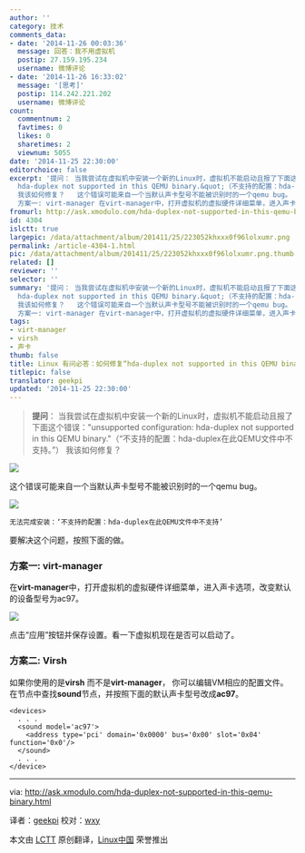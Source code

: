 ```yaml
---
author: ''
category: 技术
comments_data:
- date: '2014-11-26 00:03:36'
  message: 回答：我不用虚拟机
  postip: 27.159.195.234
  username: 微博评论
- date: '2014-11-26 16:33:02'
  message: '[思考]'
  postip: 114.242.221.202
  username: 微博评论
count:
  commentnum: 2
  favtimes: 0
  likes: 0
  sharetimes: 2
  viewnum: 5055
date: '2014-11-25 22:30:00'
editorchoice: false
excerpt: '提问： 当我尝试在虚拟机中安装一个新的Linux时，虚拟机不能启动且报了下面这个错误：&quot;unsupported configuration:
  hda-duplex not supported in this QEMU binary.&quot;（不支持的配置：hda-duplex在此QEMU文件中不支持。）
  我该如何修复？   这个错误可能来自一个当默认声卡型号不能被识别时的一个qemu bug。  无法完成安装：不支持的配置：hda-duplex在此QEMU文件中不支持  要解决这个问题，按照下面的做。
  方案一: virt-manager 在virt-manager中，打开虚拟机的虚拟硬件详细菜单，进入声卡选项，改变默认的设备型号为ac97。  点击应用按钮'
fromurl: http://ask.xmodulo.com/hda-duplex-not-supported-in-this-qemu-binary.html
id: 4304
islctt: true
largepic: /data/attachment/album/201411/25/223052khxxx0f96lolxumr.png
permalink: /article-4304-1.html
pic: /data/attachment/album/201411/25/223052khxxx0f96lolxumr.png.thumb.jpg
related: []
reviewer: ''
selector: ''
summary: '提问： 当我尝试在虚拟机中安装一个新的Linux时，虚拟机不能启动且报了下面这个错误：&quot;unsupported configuration:
  hda-duplex not supported in this QEMU binary.&quot;（不支持的配置：hda-duplex在此QEMU文件中不支持。）
  我该如何修复？   这个错误可能来自一个当默认声卡型号不能被识别时的一个qemu bug。  无法完成安装：不支持的配置：hda-duplex在此QEMU文件中不支持  要解决这个问题，按照下面的做。
  方案一: virt-manager 在virt-manager中，打开虚拟机的虚拟硬件详细菜单，进入声卡选项，改变默认的设备型号为ac97。  点击应用按钮'
tags:
- virt-manager
- virsh
- 声卡
thumb: false
title: Linux 有问必答：如何修复“hda-duplex not supported in this QEMU binary”
titlepic: false
translator: geekpi
updated: '2014-11-25 22:30:00'
---
```



> 
> **提问**： 当我尝试在虚拟机中安装一个新的Linux时，虚拟机不能启动且报了下面这个错误："unsupported configuration: hda-duplex not supported in this QEMU binary."（“不支持的配置：hda-duplex在此QEMU文件中不支持。”） 我该如何修复？
> 
> 
> 


![](/data/attachment/album/201411/25/223052khxxx0f96lolxumr.png)


这个错误可能来自一个当默认声卡型号不能被识别时的一个qemu bug。


![](/data/attachment/album/201411/25/223055ot43juu06j4u6ho8.png)



```
无法完成安装：‘不支持的配置：hda-duplex在此QEMU文件中不支持’

```

要解决这个问题，按照下面的做。


### 方案一: virt-manager


在**virt-manager**中，打开虚拟机的虚拟硬件详细菜单，进入声卡选项，改变默认的设备型号为ac97。


![](/data/attachment/album/201411/25/223057s8p1xllz8zsh16x7.jpg)


点击“应用”按钮并保存设置。看一下虚拟机现在是否可以启动了。


### 方案二: Virsh


如果你使用的是**virsh** 而不是**virt-manager**， 你可以编辑VM相应的配置文件。在节点中查找**sound**节点，并按照下面的默认声卡型号改成**ac97**。



```
<devices>
  . . .
  <sound model='ac97'>
    <address type='pci' domain='0x0000' bus='0x00' slot='0x04' function='0x0'/>
  </sound>
  . . .
</device>

```



---


via: <http://ask.xmodulo.com/hda-duplex-not-supported-in-this-qemu-binary.html>


译者：[geekpi](https://github.com/geekpi) 校对：[wxy](https://github.com/wxy)


本文由 [LCTT](https://github.com/LCTT/TranslateProject) 原创翻译，[Linux中国](http://linux.cn/) 荣誉推出